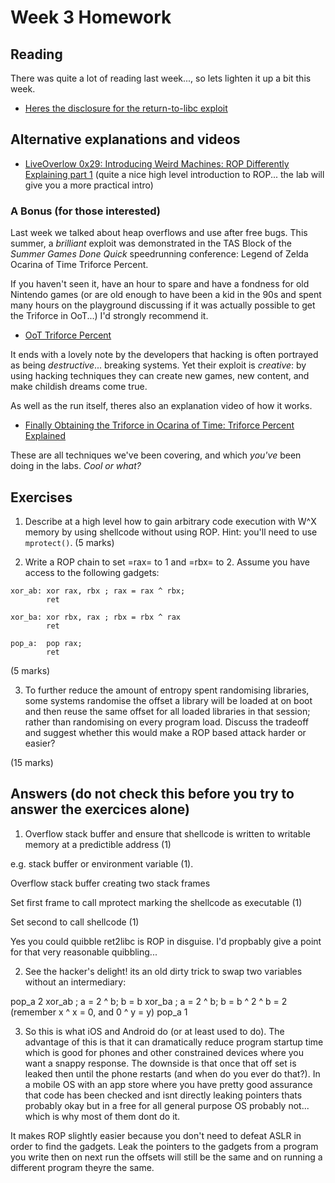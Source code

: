 # Week 3 Homework

## Reading 

There was quite a lot of reading last week..., so lets lighten it up a
bit this week.

- [Heres the disclosure for the return-to-libc exploit](https://seclists.org/bugtraq/1997/Aug/63)

## Alternative explanations and videos

- [LiveOverlow 0x29: Introducing Weird Machines: ROP Differently
  Explaining part 1](https://youtu.be/8Dcj19KGKWM) (quite a nice
  high level introduction to ROP... the lab will give you a more
  practical intro)
  
  
### A Bonus (for those interested)

Last week we talked about heap overflows and use after free bugs.
This summer, a *brilliant* exploit was demonstrated in the TAS Block
of the *Summer Games Done Quick* speedrunning conference: Legend of Zelda Ocarina of Time Triforce
Percent.

If you haven't seen it, have an hour to spare and have a fondness for
old Nintendo games (or are old enough to have been a kid in the 90s
and spent many hours on the playground discussing if it was actually
possible to get the Triforce in OoT...) I'd strongly
recommend it.

- [OoT Triforce Percent](https://youtu.be/2x_pqyrf9lA)

It ends with a lovely note by the developers that hacking is often
portrayed as being *destructive*... breaking systems.  Yet their
exploit is *creative*: by using hacking techniques they can create new
games, new content, and make childish dreams come true. 

As well as the run itself, theres also an explanation video of how it
works.

- [Finally Obtaining the Triforce in Ocarina of Time: Triforce Percent Explained](https://www.youtube.com/qBK1sq1BQ2Q)

These are all techniques we've been covering, and which *you've* been
doing in the labs.  *Cool or what?*
  
## Exercises

1. Describe at a high level how to gain arbitrary code execution with W^X memory by
  using shellcode without using ROP.  Hint: you'll need to use
  `mprotect()`. (5 marks)
  
  
2. Write a ROP chain to set =rax= to 1 and =rbx= to 2.
  Assume you have access to the following gadgets:
  
  ```assembly
  xor_ab: xor rax, rbx ; rax = rax ^ rbx;
          ret

  xor_ba: xor rbx, rax ; rbx = rbx ^ rax
          ret
          
  pop_a:  pop rax;
          ret
  ```
  
  (5 marks)
  


3. To further reduce the amount of entropy spent randomising libraries,
  some systems randomise the offset a library will be loaded at on
  boot and then reuse the same offset for all loaded libraries in that
  session; rather than randomising on every program load. Discuss the
  tradeoff and suggest whether this would make a ROP based attack
  harder or easier? 
  
  (15 marks) 



## Answers (do not check this before you try to answer the exercices alone)


1. Overflow stack buffer and ensure that shellcode is written to writable memory at a predictible address (1) 

e.g. stack buffer or environment variable (1).

Overflow stack buffer creating two stack frames

Set first frame to call mprotect marking the shellcode as executable (1)

Set second to call shellcode (1)

Yes you could quibble ret2libc is ROP in disguise.  I'd propbably give a point for that very reasonable quibbling...

2.    See the hacker's delight! its an old dirty trick to swap two variables without an intermediary:

pop_a
2
xor_ab ; a = 2 ^ b; b = b
xor_ba ; a = 2 ^ b; b = b ^ 2 ^ b = 2 (remember x ^ x = 0, and 0 ^ y = y)
pop_a
1

3.  So this is what iOS and Android do (or at least used to do).
The advantage of this is that it can dramatically reduce program startup time which is good for phones and other constrained devices where you want a snappy response.  The downside is that once that off set is leaked then until the phone restarts (and when do you ever do that?).  In a mobile OS with an app store where you have pretty good assurance that code has been checked and isnt directly leaking pointers thats probably okay but in a free for all general purpose OS probably not... which is why most of them dont do it.  

It makes ROP slightly easier because you don't need to defeat ASLR in order to find the gadgets.  Leak the pointers to the gadgets from a program you write then on next run the offsets will still be the same and on running a different program theyre the same.

